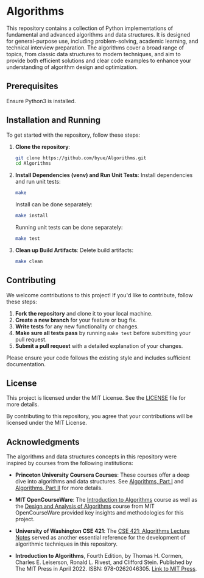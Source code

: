 # Algorithms

This repository contains a collection of Python implementations of fundamental and advanced algorithms and data structures. It is designed for general-purpose use, including problem-solving, academic learning, and technical interview preparation. The algorithms cover a broad range of topics, from classic data structures to modern techniques, and aim to provide both efficient solutions and clear code examples to enhance your understanding of algorithm design and optimization.

## Prerequisites
Ensure Python3 is installed.

## Installation and Running

To get started with the repository, follow these steps:

1. **Clone the repository**:

   ```bash
   git clone https://github.com/byue/Algorithms.git
   cd Algorithms
   ```

2. **Install Dependencies (venv) and Run Unit Tests**:
   Install dependencies and run unit tests:

   ```bash
   make
   ```

   Install can be done separately:

   ```bash
   make install
   ```

   Running unit tests can be done separately:

   ```bash
   make test
   ```

3. **Clean up Build Artifacts**:
   Delete build artifacts:

   ```bash
   make clean

## Contributing

We welcome contributions to this project! If you'd like to contribute, follow these steps:

1. **Fork the repository** and clone it to your local machine.
2. **Create a new branch** for your feature or bug fix.
3. **Write tests** for any new functionality or changes.
4. **Make sure all tests pass** by running `make test` before submitting your pull request.
5. **Submit a pull request** with a detailed explanation of your changes.

Please ensure your code follows the existing style and includes sufficient documentation.

## License

This project is licensed under the MIT License. See the [LICENSE](LICENSE.txt) file for more details.

By contributing to this repository, you agree that your contributions will be licensed under the MIT License.

## Acknowledgments

The algorithms and data structures concepts in this repository were inspired by courses from the following institutions:

- **Princeton University Coursera Courses**: These courses offer a deep dive into algorithms and data structures. See [Algorithms, Part I](https://www.coursera.org/learn/algorithms-part1) and [Algorithms, Part II](https://www.coursera.org/learn/algorithms-part2) for more details.
  
- **MIT OpenCourseWare**: The [Introduction to Algorithms](https://ocw.mit.edu/courses/6-006-introduction-to-algorithms-spring-2020/video_galleries/lecture-videos/) course as well as the [Design and Analysis of Algorithms](https://ocw.mit.edu/courses/6-046j-design-and-analysis-of-algorithms-spring-2015/video_galleries/lecture-videos/) course from MIT OpenCourseWare provided key insights and methodologies for this project.

- **University of Washington CSE 421**: The [CSE 421: Algorithms Lecture Notes](https://courses.cs.washington.edu/courses/cse421/24au/) served as another essential reference for the development of algorithmic techniques in this repository.

- **Introduction to Algorithms**, Fourth Edition, by Thomas H. Cormen, Charles E. Leiserson, Ronald L. Rivest, and Clifford Stein. Published by The MIT Press in April 2022. ISBN: 978-0262046305. [Link to MIT Press](https://mitpress.mit.edu/9780262046305/introduction-to-algorithms/).